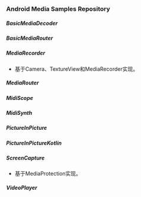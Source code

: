 ### Android Media Samples Repository


##### BasicMediaDecoder
##### BasicMediaRouter
##### MediaRecorder
+ 基于Camera、TextureView和MediaRecorder实现。

##### MediaRouter
##### MidiScope
##### MidiSynth
##### PictureInPicture
##### PictureInPictureKotlin
##### ScreenCapture
+ 基于MediaProtection实现。

##### VideoPlayer